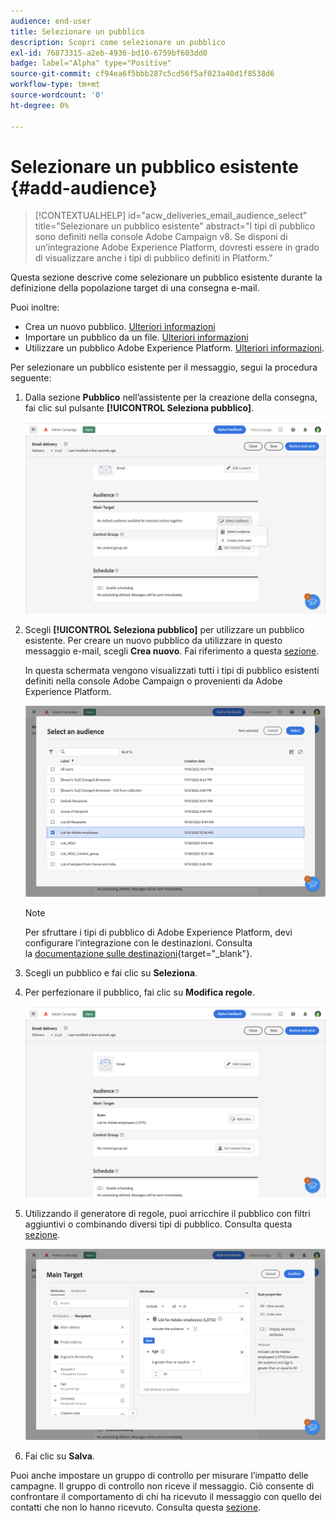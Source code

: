 ```yaml
---
audience: end-user
title: Selezionare un pubblico
description: Scopri come selezionare un pubblico
exl-id: 76873315-a2eb-4936-bd10-6759bf603dd0
badge: label="Alpha" type="Positive"
source-git-commit: cf94ea6f5bbb287c5cd56f5af023a40d1f8538d6
workflow-type: tm+mt
source-wordcount: '0'
ht-degree: 0%

---
```



# Selezionare un pubblico esistente {#add-audience}

>[!CONTEXTUALHELP]
>id="acw_deliveries_email_audience_select"
>title="Selezionare un pubblico esistente"
>abstract="I tipi di pubblico sono definiti nella console Adobe Campaign v8. Se disponi di un’integrazione Adobe Experience Platform, dovresti essere in grado di visualizzare anche i tipi di pubblico definiti in Platform."

Questa sezione descrive come selezionare un pubblico esistente durante la definizione della popolazione target di una consegna e-mail.

Puoi inoltre:

* Crea un nuovo pubblico. [Ulteriori informazioni](segment-builder.md)
* Importare un pubblico da un file. [Ulteriori informazioni](import-audience.md)
* Utilizzare un pubblico Adobe Experience Platform. [Ulteriori informazioni](aep-audience.md).


Per selezionare un pubblico esistente per il messaggio, segui la procedura seguente:

1. Dalla sezione **Pubblico** nell’assistente per la creazione della consegna, fai clic sul pulsante **[!UICONTROL Seleziona pubblico]**.

   ![](assets/create-audience.png)

1. Scegli **[!UICONTROL Seleziona pubblico]** per utilizzare un pubblico esistente. Per creare un nuovo pubblico da utilizzare in questo messaggio e-mail, scegli **Crea nuovo**. Fai riferimento a questa [sezione](segment-builder.md).

   In questa schermata vengono visualizzati tutti i tipi di pubblico esistenti definiti nella console Adobe Campaign o provenienti da Adobe Experience Platform.

   ![](assets/create-audience2.png)

   >[!NOTE]
   >
   >Per sfruttare i tipi di pubblico di Adobe Experience Platform, devi configurare l’integrazione con le destinazioni. Consulta la [documentazione sulle destinazioni](https://experienceleague.adobe.com/docs/experience-platform/destinations/home.html?lang=it){target="_blank"}.

1. Scegli un pubblico e fai clic su **Seleziona**.

1. Per perfezionare il pubblico, fai clic su **Modifica regole**.

   ![](assets/create-audience3.png)

1. Utilizzando il generatore di regole, puoi arricchire il pubblico con filtri aggiuntivi o combinando diversi tipi di pubblico. Consulta questa [sezione](segment-builder.md).

   ![](assets/create-audience4.png)

1. Fai clic su **Salva**.

Puoi anche impostare un gruppo di controllo per misurare l’impatto delle campagne. Il gruppo di controllo non riceve il messaggio. Ciò consente di confrontare il comportamento di chi ha ricevuto il messaggio con quello dei contatti che non lo hanno ricevuto. Consulta questa [sezione](control-group.md).